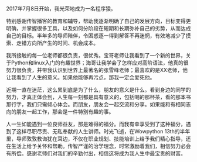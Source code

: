 <p>2017年7月8日开始，我光荣地成为一名程序猿。</p><p>特别感谢传智播客的教育和辅导，帮助我逐渐明确了自己的发展方向，目标变得更明确，并掌握很多工具，以及如何分阶段在短期和长期弥补自己的劣势，从而达成自己的目标。半年多的导师陪伴，令困惑逐一得到解答不再迷惘，有效地减少了摸索、走错方向所产生的时间、机会成本。</p><p>我所接触的每一位老师都很负责，很优秀。宝哥老师让我看到了一个新的世界，关于Python和linux入门的有趣世界；海哥让我学会了怎样应对高阶语法，他真的很努力很负责，并带我认识到世界上最著名的张雪峰老师；最喜欢的是XX老师，他让我看到了人生的意义。如果他能够再污点，那我一定会爱死他。</p><p>近期一直在迷茫，这么累到底是为了什么，朋友的意义是什么。看到身边的同学的努力，才真正体会到，人生每一刻都是具有意义的，包括喝的那杯茶，看的那本书那行字，我们只需倾心体会。而朋友，朋友会一起交流和分享。如果能和有相同志向的朋友一起工作，那会是一件特别有趣的事。</p><p>人一生如能遇到一位良师益友，那是难得的福分。而我有幸享受到了这种福分，遇到了这样尽职尽责、无私奉献的人生讲师。时光飞逝，在Wowpython 13th的半年里，导师敦敦教诲犹在耳边，不仅在职业规划、技能培训上给予我们精心指导，还在生活上给予关怀和帮助。传智严谨的治学理念，时常激励着我们，相信努力必会有所偿。感谢老师们对我们的辛勤付出，相信这将成为我人生中最宝贵的财富。</p>
